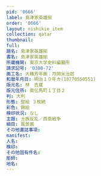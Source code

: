 ```yaml
---
pid: '0666'
label: 島津家英雄揃
order: '0666'
layout: nishikie_item
collection: qatar
thumbnail: 
full: 
題名: 島津家英雄揃
書名: 島津家英雄揃
所蔵機関: 東京大学史料編纂所
請求記号: '0380-72'
画工名: 大蘓芳年画：月岡米治郎
和暦年月日: 明治１０年カ(18770550551)
版元名: 林　吉蔵
版元住所: 南伝馬町１丁目２
判: 大判
形態: 竪絵 ３枚続
彩色: 錦絵
検印状況: なし
主題: 士族反乱／西南戦争
細目: 風景画
その他書誌事項: 
manifest: 
人名: 
検印: 
その他固有件名: 
彫師: 
地名: 
---
```

